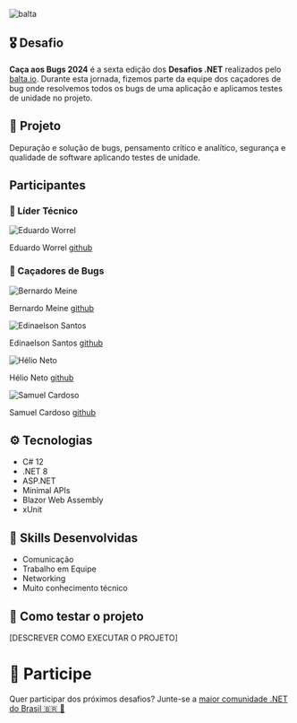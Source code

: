![balta](https://baltaio.blob.core.windows.net/static/images/dark/balta-logo.svg)

## 🎖️ Desafio
**Caça aos Bugs 2024** é a sexta edição dos **Desafios .NET** realizados pelo [balta.io](https://balta.io). Durante esta jornada, fizemos parte da equipe dos caçadores de bug onde resolvemos todos os bugs de uma aplicação e aplicamos testes de unidade no projeto.

## 📱 Projeto
Depuração e solução de bugs, pensamento crítico e analítico, segurança e qualidade de software aplicando testes de unidade.

## Participantes
### 🚀 Líder Técnico
![Eduardo Worrel](https://avatars.githubusercontent.com/u/17443979?v=4 "Eduardo Worrel")

Eduardo Worrel [github](https://github.com/eduardoworrel)

### 👻 Caçadores de Bugs

![Bernardo Meine](https://avatars.githubusercontent.com/u/93941531?v=4 "Bernardo Meine")

Bernardo Meine [github](https://github.com/BernardoMeine)

![Edinaelson Santos](https://avatars.githubusercontent.com/u/65689190?v=4 "Edinaelson Santos")

Edinaelson Santos [github](https://github.com/samuelcdias)

![Hélio Neto](https://avatars.githubusercontent.com/u/41789017?v=4 "Hélio Neto")

Hélio Neto [github](https://github.com/ehlliot8)

![Samuel Cardoso](https://avatars.githubusercontent.com/u/41789017?v=4 "Samuel Cardoso")

Samuel Cardoso [github](https://github.com/samuelcdias)

## ⚙️ Tecnologias
* C# 12
* .NET 8
* ASP.NET
* Minimal APIs
* Blazor Web Assembly
* xUnit

## 🥋 Skills Desenvolvidas
* Comunicação
* Trabalho em Equipe
* Networking
* Muito conhecimento técnico

## 🧪 Como testar o projeto
[DESCREVER COMO EXECUTAR O PROJETO]

# 💜 Participe
Quer participar dos próximos desafios? Junte-se a [maior comunidade .NET do Brasil 🇧🇷 💜](https://balta.io/discord)
